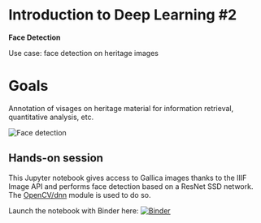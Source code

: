 # Introduction to Deep Learning #2
**Face Detection**

Use case: face detection on heritage images 

# Goals 
Annotation of visages on heritage material for information retrieval, quantitative analysis, etc.

![Face detection](https://octodex.github.com/images/yaktocat.png)

## Hands-on session 
This Jupyter notebook gives access to Gallica images thanks to the IIIF Image API and performs face detection based on a ResNet SSD network. 
The [OpenCV/dnn](https://www.pyimagesearch.com/2018/02/26/face-detection-with-opencv-and-deep-learning/) module is used to do so.

Launch the notebook with Binder here:
[![Binder](https://mybinder.org/badge_logo.svg)](https://mybinder.org/v2/gh/altomator/Introduction_to_Deep_Learning-2-Face_Detection/HEAD?filepath=https%3A%2F%2Fgithub.com%2Faltomator%2FIntroduction_to_Deep_Learning-2-Face_Detection%2Fblob%2Fmain%2Fbinder%2Ffaces-detection-with-dnn.ipynb)
